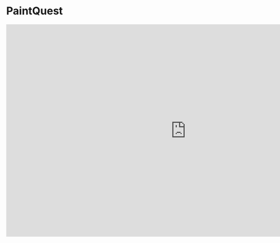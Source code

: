 # PaintQuest

<iframe src="https://docs.google.com/presentation/d/1DAzAl6hBoVgYhI9QsRxjKcFxVN4sxI7pWDr_bfjmU-s/embed?start=false&loop=false&delayms=30000" frameborder="0" width="960" height="569" allowfullscreen="true" mozallowfullscreen="true" webkitallowfullscreen="true" />

##Why?
-To have fun
-To learn
-To socialize and collaborate
-To succeed

##How?
By having fun, sharing our knowledge and laugh toghether we are going to solve complex problems and extend our common wisdom. Passion, knowledge and consistency will make us succeed.

_"One small idea may grow big if you share it with friends."_

##What?
The idea of PaintQuest (which by the way is just a workname and may be changed) is a browserbased shared canvas which can grow and be infinitely large. This means that all users connected will work on the same canvas in realtime. Think of it like a paint equivalent to Minecraft. Another similar application (but for text) is "Your world of text" which can be found here: https://www.yourworldoftext.com/.

_"Art is about expressions, whether it´s a painting, a poem or a piece of code. Express yourself and be an artist."_

##Environment
You will find a list of all the frameworks further down on this page. If you want to setup your own environment all those links contain good getting started guides to help you. To make it easy to get started we have made a preinstalled VMware image, just download it and you have everything you need to get started.

###Vmware image<br />
https://github.com/david-nossebro/paintquest/raw/master/xubuntu.zip.torrent <br />
Password: paint <br /><br />

Inside the virtual machine you find this git repository checked out in "/home/paint/paintrequest", start by open a terminal and go there and bring in the latest code with the following command:
```
cd /home/paint/paintquest/ && git pull
```

To bring up a small laboration you can enter the following command:
```
chromium-browser /home/paint/paintquest/src/mspaint/index.html & 
chromium-browser /home/paint/paintquest/src/mspaint/index.html & 
deepstream start
```
This should bring you a chromium browsers with two tabs with a canvas in each.

Visual studio code is installed if you want to start laborate. For get started guides and docs you find links to the different frameworks bellow. Most basic stuff is preinstalled.

###Slack
https://paintquest.slack.com
This is where we hang out in sickness and health. Remember that no idea is to small and no problem to big. Come and be a part of the great team! 

###Spotify playlists<br />
https://open.spotify.com/user/snuggles88/playlist/2ud2VzegSwJEHBFYXlh6u7 <br />
Since this is an open source project and we are sharing everything we can as well share our taste in music as well. Feel free to add your songs! :)

##Frameworks
My suggestion of frameworks for this project is the following:

https://www.rethinkdb.com/
The open-source database for the realtime web

https://deepstream.io/ 
the open realtime server
a fast, secure and scalable websocket & tcp server for mobile, web & iot

http://vuejs.org/
The Progressive JavaScript Framework

http://www.pixijs.com/
Create beautiful digital content with the fastest, most flexible 2D WebGL renderer.
